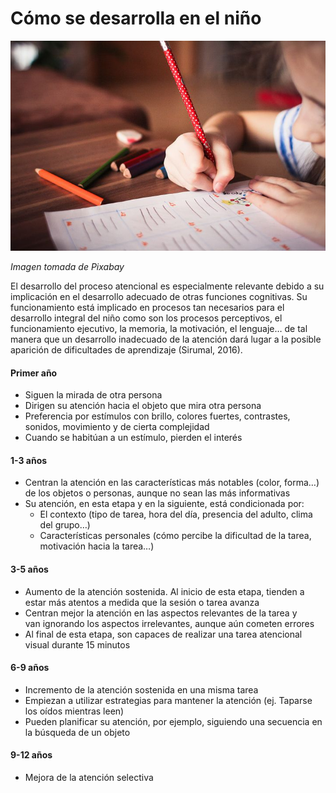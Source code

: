 # Cómo se desarrolla en el niño


![niño dibujando](img/child-865116__480.jpg)


_Imagen tomada de Pixabay_

El desarrollo del proceso atencional es especialmente relevante debido a su implicación en el desarrollo adecuado de otras funciones cognitivas. Su funcionamiento está implicado en procesos tan necesarios para el desarrollo integral del niño como son los procesos perceptivos, el funcionamiento ejecutivo, la memoria, la motivación, el lenguaje… de tal manera que un desarrollo inadecuado de la atención dará lugar a la posible aparición de dificultades de aprendizaje (Sirumal, 2016).

#### Primer año

*   Siguen la mirada de otra persona
*   Dirigen su atención hacia el objeto que mira otra persona
*   Preferencia por estímulos con brillo, colores fuertes, contrastes, sonidos, movimiento y de cierta complejidad
*   Cuando se habitúan a un estímulo, pierden el interés

#### 1-3 años

*   Centran la atención en las características más notables (color, forma…) de los objetos o personas, aunque no sean las más informativas
*   Su atención, en esta etapa y en la siguiente, está condicionada por:
    *   El contexto (tipo de tarea, hora del día, presencia del adulto, clima del grupo…)
    *   Características personales (cómo percibe la dificultad de la tarea, motivación hacia la tarea…)

#### 3-5 años

*   Aumento de la atención sostenida. Al inicio de esta etapa, tienden a estar más atentos a medida que la sesión o tarea avanza
*   Centran mejor la atención en las aspectos relevantes de la tarea y van ignorando los aspectos irrelevantes, aunque aún cometen errores
*   Al final de esta etapa, son capaces de realizar una tarea atencional visual durante 15 minutos

#### 6-9 años

*   Incremento de la atención sostenida en una misma tarea
*   Empiezan a utilizar estrategias para mantener la atención (ej. Taparse los oídos mientras leen)
*   Pueden planificar su atención, por ejemplo, siguiendo una secuencia en la búsqueda de un objeto

#### 9-12 años

*   Mejora de la atención selectiva